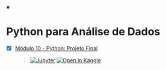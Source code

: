 <details open>
  <summary>
    <h1>Python para Análise de Dados</h1>
  </summary>

- [x] [Módulo 10 - Python: Projeto Final](https://github.com/JonatanAgneDeFreitas/Projeto-Python-modulo-10/blob/main/projeto-final-python.ipynb)
  > [![Jupyter](https://img.shields.io/badge/Jupyter-F37626.svg?&logo=Jupyter&logoColor=white)](https://github.com/JonatanAgneDeFreitas/Projeto-Python-modulo-10/blob/main/projeto-final-python.ipynb)
[![Open in Kaggle](https://kaggle.com/static/images/open-in-kaggle.svg)](https://www.kaggle.com/code/jonatanfreitas/projeto-final-python)

</details>

